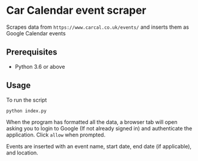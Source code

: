# Car Calendar event scraper

Scrapes data from `https://www.carcal.co.uk/events/` and inserts them as Google Calendar events

## Prerequisites

- Python 3.6 or above

## Usage

To run the script

```
python index.py
```

When the program has formatted all the data, a browser tab will open asking you to login to Google (If not already signed in) and authenticate the application. Click `allow` when prompted.

Events are inserted with an event name, start date, end date (if applicable), and location.

